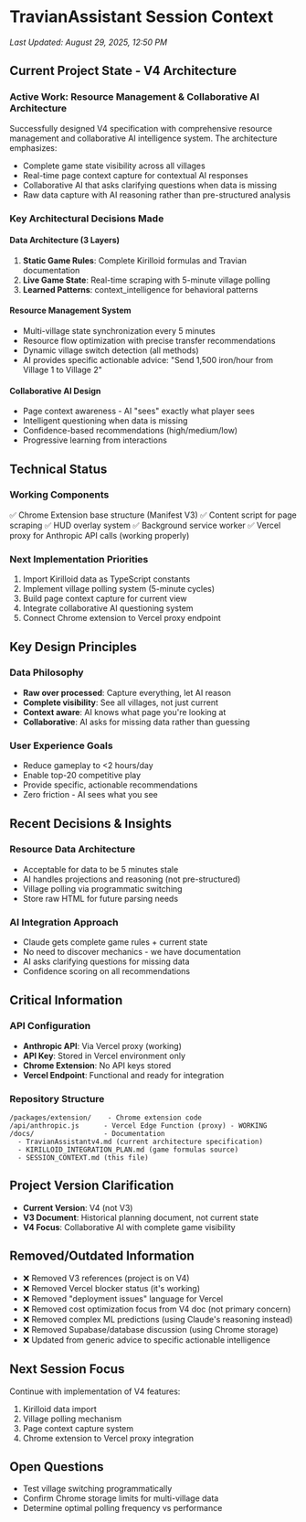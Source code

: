 # TravianAssistant Session Context
*Last Updated: August 29, 2025, 12:50 PM*

## Current Project State - V4 Architecture

### Active Work: Resource Management & Collaborative AI Architecture
Successfully designed V4 specification with comprehensive resource management and collaborative AI intelligence system. The architecture emphasizes:
- Complete game state visibility across all villages
- Real-time page context capture for contextual AI responses  
- Collaborative AI that asks clarifying questions when data is missing
- Raw data capture with AI reasoning rather than pre-structured analysis

### Key Architectural Decisions Made

#### Data Architecture (3 Layers)
1. **Static Game Rules**: Complete Kirilloid formulas and Travian documentation
2. **Live Game State**: Real-time scraping with 5-minute village polling
3. **Learned Patterns**: context_intelligence for behavioral patterns

#### Resource Management System
- Multi-village state synchronization every 5 minutes
- Resource flow optimization with precise transfer recommendations
- Dynamic village switch detection (all methods)
- AI provides specific actionable advice: "Send 1,500 iron/hour from Village 1 to Village 2"

#### Collaborative AI Design
- Page context awareness - AI "sees" exactly what player sees
- Intelligent questioning when data is missing
- Confidence-based recommendations (high/medium/low)
- Progressive learning from interactions

## Technical Status

### Working Components
✅ Chrome Extension base structure (Manifest V3)
✅ Content script for page scraping
✅ HUD overlay system
✅ Background service worker
✅ Vercel proxy for Anthropic API calls (working properly)

### Next Implementation Priorities
1. Import Kirilloid data as TypeScript constants
2. Implement village polling system (5-minute cycles)
3. Build page context capture for current view
4. Integrate collaborative AI questioning system
5. Connect Chrome extension to Vercel proxy endpoint

## Key Design Principles

### Data Philosophy
- **Raw over processed**: Capture everything, let AI reason
- **Complete visibility**: See all villages, not just current
- **Context aware**: AI knows what page you're looking at
- **Collaborative**: AI asks for missing data rather than guessing

### User Experience Goals
- Reduce gameplay to <2 hours/day
- Enable top-20 competitive play
- Provide specific, actionable recommendations
- Zero friction - AI sees what you see

## Recent Decisions & Insights

### Resource Data Architecture
- Acceptable for data to be 5 minutes stale
- AI handles projections and reasoning (not pre-structured)
- Village polling via programmatic switching
- Store raw HTML for future parsing needs

### AI Integration Approach
- Claude gets complete game rules + current state
- No need to discover mechanics - we have documentation
- AI asks clarifying questions for missing data
- Confidence scoring on all recommendations

## Critical Information

### API Configuration
- **Anthropic API**: Via Vercel proxy (working)
- **API Key**: Stored in Vercel environment only
- **Chrome Extension**: No API keys stored
- **Vercel Endpoint**: Functional and ready for integration

### Repository Structure
```
/packages/extension/    - Chrome extension code
/api/anthropic.js      - Vercel Edge Function (proxy) - WORKING
/docs/                 - Documentation
  - TravianAssistantv4.md (current architecture specification)
  - KIRILLOID_INTEGRATION_PLAN.md (game formulas source)
  - SESSION_CONTEXT.md (this file)
```

## Project Version Clarification
- **Current Version**: V4 (not V3)
- **V3 Document**: Historical planning document, not current state
- **V4 Focus**: Collaborative AI with complete game visibility

## Removed/Outdated Information
- ❌ Removed V3 references (project is on V4)
- ❌ Removed Vercel blocker status (it's working)
- ❌ Removed "deployment issues" language for Vercel
- ❌ Removed cost optimization focus from V4 doc (not primary concern)
- ❌ Removed complex ML predictions (using Claude's reasoning instead)
- ❌ Removed Supabase/database discussion (using Chrome storage)
- ❌ Updated from generic advice to specific actionable intelligence

## Next Session Focus
Continue with implementation of V4 features:
1. Kirilloid data import
2. Village polling mechanism
3. Page context capture system
4. Chrome extension to Vercel proxy integration

## Open Questions
- Test village switching programmatically
- Confirm Chrome storage limits for multi-village data
- Determine optimal polling frequency vs performance
